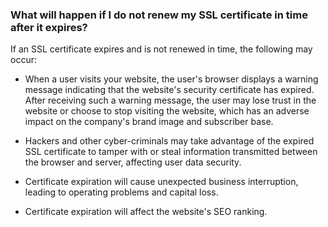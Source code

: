 ### What will happen if I do not renew my SSL certificate in time after it expires?

If an SSL certificate expires and is not renewed in time, the following may occur:
 - When a user visits your website, the user's browser displays a warning message indicating that the website's security certificate has expired. After receiving such a warning message, the user may lose trust in the website or choose to stop visiting the website, which has an adverse impact on the company's brand image and subscriber base.
  
 - Hackers and other cyber-criminals may take advantage of the expired SSL certificate to tamper with or steal information transmitted between the browser and server, affecting user data security.
 - Certificate expiration will cause unexpected business interruption, leading to operating problems and capital loss.
 - Certificate expiration will affect the website's SEO ranking.
